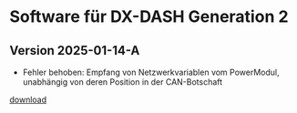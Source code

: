 # Software für DX-DASH Generation 2

## Version 2025-01-14-A

* Fehler behoben: Empfang von Netzwerkvariablen vom PowerModul, unabhängig von deren Position in der CAN-Botschaft

[download](dxdash-gen2-2025-01-14-A.hex)
